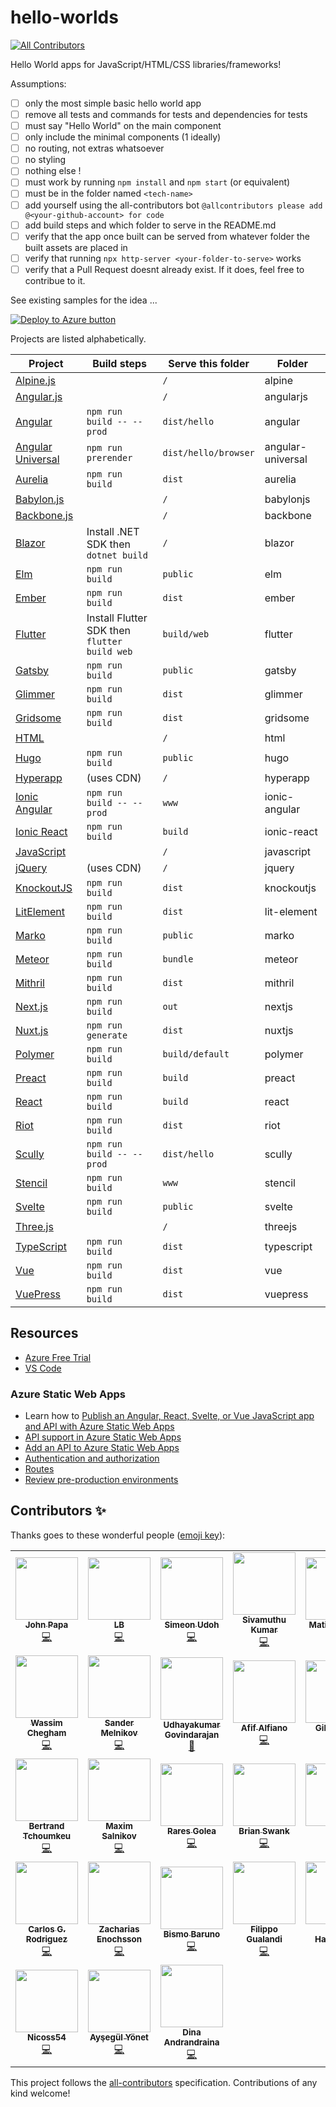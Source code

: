 # hello-worlds

<!-- ALL-CONTRIBUTORS-BADGE:START - Do not remove or modify this section -->
[![All Contributors](https://img.shields.io/badge/all_contributors-31-blue.svg?style=flat-square)](#contributors)
<!-- ALL-CONTRIBUTORS-BADGE:END -->

Hello World apps for JavaScript/HTML/CSS libraries/frameworks!

Assumptions:

- [ ] only the most simple basic hello world app
- [ ] remove all tests and commands for tests and dependencies for tests
- [ ] must say "Hello World" on the main component
- [ ] only include the minimal components (1 ideally)
- [ ] no routing, not extras whatsoever
- [ ] no styling
- [ ] nothing else !
- [ ] must work by running `npm install` and `npm start` (or equivalent)
- [ ] must be in the folder named `<tech-name>`
- [ ] add yourself using the all-contributors bot `@allcontributors please add @<your-github-account> for code`
- [ ] add build steps and which folder to serve in the README.md
- [ ] verify that the app once built can be served from whatever folder the built assets are placed in
- [ ] verify that running `npx http-server <your-folder-to-serve>` works
- [ ] verify that a Pull Request doesnt already exist. If it does, feel free to contribue to it.

See existing samples for the idea ...

[![Deploy to Azure button](https://aka.ms/deploytoazurebutton)](https://portal.azure.com/?feature.customportal=false&WT.mc_id=javascript-0000-jopapa#create/Microsoft.StaticApp)

Projects are listed alphabetically.

| Project                                                            | Build steps                                   | Serve this folder    | Folder            |
| ------------------------------------------------------------------ | --------------------------------------------- | -------------------- | ----------------- |
| [Alpine.js](https://github.com/alpinejs/alpine/)                   |                                               | `/`                  | alpine            |
| [Angular.js](https://angularjs.org/)                               |                                               | `/`                  | angularjs         |
| [Angular](https://angular.io/)                                     | `npm run build -- --prod`                     | `dist/hello`         | angular           |
| [Angular Universal](https://angular.io/guide/universal)            | `npm run prerender`                           | `dist/hello/browser` | angular-universal |
| [Aurelia](https://aurelia.io/)                                     | `npm run build`                               | `dist`               | aurelia           |
| [Babylon.js](https://www.babylonjs.com/)                           |                                               | `/`                  | babylonjs         |
| [Backbone.js](https://backbonejs.org/)                             |                                               | `/`                  | backbone          |
| [Blazor](https://blazor.net/)                                      | Install .NET SDK then `dotnet build`          | `/`                  | blazor            |
| [Elm](https://elm-lang.org/)                                       | `npm run build`                               | `public`             | elm               |
| [Ember](https://emberjs.com/)                                      | `npm run build`                               | `dist`               | ember             |
| [Flutter](https://flutter.dev/)                                    | Install Flutter SDK then `flutter build web`  | `build/web`          | flutter           |
| [Gatsby](https://www.gatsbyjs.org/)                                | `npm run build`                               | `public`             | gatsby            |
| [Glimmer](https://glimmerjs.com/)                                  | `npm run build`                               | `dist`               | glimmer           |
| [Gridsome](https://gridsome.org/)                                  | `npm run build`                               | `dist`               | gridsome          |
| [HTML](https://developer.mozilla.org/docs/Web/HTML)                |                                               | `/`                  | html              |
| [Hugo](https://gohugo.io/)                                         | `npm run build`                               | `public`             | hugo              |
| [Hyperapp](https://hyperapp.dev/)                                  | (uses CDN)                                    | `/`                  | hyperapp          |
| [Ionic Angular](https://ionicframework.com/docs/angular/overview)  | `npm run build -- --prod`                     | `www`                | ionic-angular     |
| [Ionic React](https://ionicframework.com/docs/react)               | `npm run build`                               | `build`              | ionic-react       |
| [JavaScript](https://developer.mozilla.org/docs/Web/javascript)    |                                               | `/`                  | javascript        |
| [jQuery](https://jquery.com/)                                      | (uses CDN)                                    | `/`                  | jquery            |
| [KnockoutJS](https://knockoutjs.com/)                              | `npm run build`                               | `dist`               | knockoutjs        |
| [LitElement](https://lit-element.polymer-project.org/)             | `npm run build`                               | `dist`               | lit-element       |
| [Marko](https://markojs.com/)                                      | `npm run build`                               | `public`             | marko             |
| [Meteor](https://www.meteor.com/)                                  | `npm run build`                               | `bundle`             | meteor            |
| [Mithril](https://mithril.js.org/)                                 | `npm run build`                               | `dist`               | mithril           |
| [Next.js](https://nextjs.org/)                                     | `npm run build`                               | `out`                | nextjs            |
| [Nuxt.js](https://nuxtjs.org/)                                     | `npm run generate`                            | `dist`               | nuxtjs            |
| [Polymer](https://www.polymer-project.org/)                        | `npm run build`                               | `build/default`      | polymer           |
| [Preact](https://preactjs.com/)                                    | `npm run build`                               | `build`              | preact            |
| [React](https://reactjs.org/)                                      | `npm run build`                               | `build`              | react             |
| [Riot](https://riot.js.org/)                                       | `npm run build`                               | `dist`               | riot              |
| [Scully](https://github.com/scullyio/scully)                       | `npm run build -- --prod`                     | `dist/hello`         | scully            |
| [Stencil](https://stenciljs.com/)                                  | `npm run build`                               | `www`                | stencil           |
| [Svelte](https://svelte.dev/)                                      | `npm run build`                               | `public`             | svelte            |
| [Three.js](https://threejs.org/)                                   |                                               | `/`                  | threejs           |
| [TypeScript](https://www.typescriptlang.org/)                      | `npm run build`                               | `dist`               | typescript        |
| [Vue](http://vuejs.com/)                                           | `npm run build`                               | `dist`               | vue               |
| [VuePress](https://vuepress.vuejs.org/)                            | `npm run build`                               | `dist`               | vuepress          |

## Resources

- [Azure Free Trial](https://azure.microsoft.com/free/?WT.mc_id=javascript-0000-jopapa)
- [VS Code](https://code.visualstudio.com/?WT.mc_id=javascript-0000-jopapa)

### Azure Static Web Apps

- Learn how to [Publish an Angular, React, Svelte, or Vue JavaScript app and API with Azure Static Web Apps](https://docs.microsoft.com/learn/modules/publish-app-service-static-web-app-api?WT.mc_id=javascript-0000-jopapa)
- [API support in Azure Static Web Apps](https://docs.microsoft.com/azure/static-web-apps/apis?WT.mc_id=javascript-0000-jopapa)
- [Add an API to Azure Static Web Apps](https://docs.microsoft.com/azure/static-web-apps/add-api?WT.mc_id=javascript-0000-jopapa)
- [Authentication and authorization](https://docs.microsoft.com/azure/static-web-apps/authentication-authorization?WT.mc_id=javascript-0000-jopapa)
- [Routes](https://docs.microsoft.com/azure/static-web-apps/routes?WT.mc_id=javascript-0000-jopapa)
- [Review pre-production environments](https://docs.microsoft.com/azure/static-web-apps/review-publish-pull-requests?WT.mc_id=javascript-0000-jopapa)

## Contributors ✨

Thanks goes to these wonderful people ([emoji key](https://allcontributors.org/docs/en/emoji-key)):

<!-- ALL-CONTRIBUTORS-LIST:START - Do not remove or modify this section -->
<!-- prettier-ignore-start -->
<!-- markdownlint-disable -->
<table>
  <tr>
    <td align="center"><a href="http://johnpapa.net"><img src="https://avatars2.githubusercontent.com/u/1202528?v=4?s=100" width="100px;" alt=""/><br /><sub><b>John Papa</b></sub></a><br /><a href="https://github.com/johnpapa/hello-worlds/commits?author=johnpapa" title="Code">💻</a></td>
    <td align="center"><a href="https://github.com/laurieontech"><img src="https://avatars3.githubusercontent.com/u/15000607?v=4?s=100" width="100px;" alt=""/><br /><sub><b>LB</b></sub></a><br /><a href="https://github.com/johnpapa/hello-worlds/commits?author=laurieontech" title="Code">💻</a></td>
    <td align="center"><a href="https://simicode.me"><img src="https://avatars1.githubusercontent.com/u/25581792?v=4?s=100" width="100px;" alt=""/><br /><sub><b>Simeon Udoh</b></sub></a><br /><a href="https://github.com/johnpapa/hello-worlds/commits?author=simeon4real" title="Code">💻</a></td>
    <td align="center"><a href="https://twitter.com/ksivamuthu"><img src="https://avatars0.githubusercontent.com/u/4029525?v=4?s=100" width="100px;" alt=""/><br /><sub><b>Sivamuthu Kumar</b></sub></a><br /><a href="https://github.com/johnpapa/hello-worlds/commits?author=ksivamuthu" title="Code">💻</a></td>
    <td align="center"><a href="https://github.com/matiaskm"><img src="https://avatars3.githubusercontent.com/u/18614906?v=4?s=100" width="100px;" alt=""/><br /><sub><b>Matias Kohan</b></sub></a><br /><a href="https://github.com/johnpapa/hello-worlds/commits?author=matiaskm" title="Code">💻</a></td>
    <td align="center"><a href="https://github.com/Duraimurugan"><img src="https://avatars3.githubusercontent.com/u/7348388?v=4?s=100" width="100px;" alt=""/><br /><sub><b>Duraimurugan</b></sub></a><br /><a href="https://github.com/johnpapa/hello-worlds/commits?author=Duraimurugan" title="Code">💻</a></td>
    <td align="center"><a href="https://twitter.com/sinedied"><img src="https://avatars0.githubusercontent.com/u/593151?v=4?s=100" width="100px;" alt=""/><br /><sub><b>Yohan Lasorsa</b></sub></a><br /><a href="https://github.com/johnpapa/hello-worlds/commits?author=sinedied" title="Code">💻</a></td>
  </tr>
  <tr>
    <td align="center"><a href="https://wassim.dev"><img src="https://avatars2.githubusercontent.com/u/1699357?v=4?s=100" width="100px;" alt=""/><br /><sub><b>Wassim Chegham</b></sub></a><br /><a href="https://github.com/johnpapa/hello-worlds/commits?author=manekinekko" title="Code">💻</a></td>
    <td align="center"><a href="https://github.com/sandydoo"><img src="https://avatars3.githubusercontent.com/u/7572407?v=4?s=100" width="100px;" alt=""/><br /><sub><b>Sander Melnikov</b></sub></a><br /><a href="https://github.com/johnpapa/hello-worlds/commits?author=sandydoo" title="Code">💻</a></td>
    <td align="center"><a href="https://angularhive.com"><img src="https://avatars0.githubusercontent.com/u/29446574?v=4?s=100" width="100px;" alt=""/><br /><sub><b>Udhayakumar Govindarajan</b></sub></a><br /><a href="https://github.com/johnpapa/hello-worlds/commits?author=askudhay" title="Documentation">📖</a></td>
    <td align="center"><a href="https://behance.net/afifalfiano"><img src="https://avatars1.githubusercontent.com/u/47497276?v=4?s=100" width="100px;" alt=""/><br /><sub><b>Afif Alfiano</b></sub></a><br /><a href="https://github.com/johnpapa/hello-worlds/commits?author=afifalfiano" title="Code">💻</a></td>
    <td align="center"><a href="http://gilcreque.com"><img src="https://avatars2.githubusercontent.com/u/243234?v=4?s=100" width="100px;" alt=""/><br /><sub><b>Gil Creque</b></sub></a><br /><a href="https://github.com/johnpapa/hello-worlds/commits?author=gilcreque" title="Code">💻</a></td>
    <td align="center"><a href="https://github.com/afflexux"><img src="https://avatars0.githubusercontent.com/u/35804265?v=4?s=100" width="100px;" alt=""/><br /><sub><b>afflexux</b></sub></a><br /><a href="https://github.com/johnpapa/hello-worlds/commits?author=afflexux" title="Code">💻</a></td>
    <td align="center"><a href="https://github.com/apps/allcontributors"><img src="https://avatars0.githubusercontent.com/in/23186?v=4?s=100" width="100px;" alt=""/><br /><sub><b>allcontributors[bot]</b></sub></a><br /><a href="https://github.com/johnpapa/hello-worlds/commits?author=allcontributors[bot]" title="Documentation">📖</a></td>
  </tr>
  <tr>
    <td align="center"><a href="https://github.com/btchoum"><img src="https://avatars0.githubusercontent.com/u/9422996?v=4?s=100" width="100px;" alt=""/><br /><sub><b>Bertrand Tchoumkeu</b></sub></a><br /><a href="https://github.com/johnpapa/hello-worlds/commits?author=btchoum" title="Code">💻</a></td>
    <td align="center"><a href="https://medium.com/@webmaxru"><img src="https://avatars1.githubusercontent.com/u/1560278?v=4?s=100" width="100px;" alt=""/><br /><sub><b>Maxim Salnikov</b></sub></a><br /><a href="https://github.com/johnpapa/hello-worlds/commits?author=webmaxru" title="Code">💻</a></td>
    <td align="center"><a href="https://github.com/rgolea"><img src="https://avatars0.githubusercontent.com/u/8843202?v=4?s=100" width="100px;" alt=""/><br /><sub><b>Rares Golea</b></sub></a><br /><a href="https://github.com/johnpapa/hello-worlds/commits?author=rgolea" title="Code">💻</a></td>
    <td align="center"><a href="https://swank.dev/"><img src="https://avatars0.githubusercontent.com/u/18602728?v=4?s=100" width="100px;" alt=""/><br /><sub><b>Brian Swank</b></sub></a><br /><a href="https://github.com/johnpapa/hello-worlds/commits?author=bswank" title="Code">💻</a></td>
    <td align="center"><a href="https://codewithhugo.com"><img src="https://avatars1.githubusercontent.com/u/6459679?v=4?s=100" width="100px;" alt=""/><br /><sub><b>Hugo</b></sub></a><br /><a href="https://github.com/johnpapa/hello-worlds/commits?author=hugodf" title="Code">💻</a></td>
    <td align="center"><a href="https://noelmace.com"><img src="https://avatars3.githubusercontent.com/u/7578400?v=4?s=100" width="100px;" alt=""/><br /><sub><b>Noël Macé</b></sub></a><br /><a href="https://github.com/johnpapa/hello-worlds/commits?author=noelmace" title="Code">💻</a></td>
    <td align="center"><a href="https://github.com/wolfhoundjesse"><img src="https://avatars1.githubusercontent.com/u/13468509?v=4?s=100" width="100px;" alt=""/><br /><sub><b>Jesse M. Holmes</b></sub></a><br /><a href="https://github.com/johnpapa/hello-worlds/commits?author=wolfhoundjesse" title="Code">💻</a></td>
  </tr>
  <tr>
    <td align="center"><a href="https://github.com/carlosroec"><img src="https://avatars0.githubusercontent.com/u/1981518?v=4?s=100" width="100px;" alt=""/><br /><sub><b>Carlos G. Rodriguez</b></sub></a><br /><a href="https://github.com/johnpapa/hello-worlds/commits?author=carlosroec" title="Code">💻</a></td>
    <td align="center"><a href="http://zaceno.github.io"><img src="https://avatars3.githubusercontent.com/u/2061445?v=4?s=100" width="100px;" alt=""/><br /><sub><b>Zacharias Enochsson</b></sub></a><br /><a href="https://github.com/johnpapa/hello-worlds/commits?author=zaceno" title="Code">💻</a></td>
    <td align="center"><a href="https://moemoe89.github.io"><img src="https://avatars0.githubusercontent.com/u/7221739?v=4?s=100" width="100px;" alt=""/><br /><sub><b>Bismo Baruno</b></sub></a><br /><a href="https://github.com/johnpapa/hello-worlds/commits?author=moemoe89" title="Code">💻</a></td>
    <td align="center"><a href="https://github.com/Filini"><img src="https://avatars1.githubusercontent.com/u/10072578?v=4?s=100" width="100px;" alt=""/><br /><sub><b>Filippo Gualandi</b></sub></a><br /><a href="https://github.com/johnpapa/hello-worlds/commits?author=Filini" title="Code">💻</a></td>
    <td align="center"><a href="https://twitter.com/mhartington"><img src="https://avatars3.githubusercontent.com/u/2835826?v=4?s=100" width="100px;" alt=""/><br /><sub><b>Mike Hartington</b></sub></a><br /><a href="https://github.com/johnpapa/hello-worlds/commits?author=mhartington" title="Code">💻</a></td>
    <td align="center"><a href="https://github.com/aelgasser"><img src="https://avatars2.githubusercontent.com/u/3692722?v=4?s=100" width="100px;" alt=""/><br /><sub><b>aelgasser</b></sub></a><br /><a href="https://github.com/johnpapa/hello-worlds/commits?author=aelgasser" title="Code">💻</a></td>
    <td align="center"><a href="http://www.sarbull.ro"><img src="https://avatars.githubusercontent.com/u/1864112?v=4?s=100" width="100px;" alt=""/><br /><sub><b>Cezar Sîrbu</b></sub></a><br /><a href="https://github.com/johnpapa/hello-worlds/commits?author=sarbull" title="Code">💻</a></td>
  </tr>
  <tr>
    <td align="center"><a href="https://github.com/Nicoss54"><img src="https://avatars.githubusercontent.com/u/24563545?v=4?s=100" width="100px;" alt=""/><br /><sub><b>Nicoss54</b></sub></a><br /><a href="https://github.com/johnpapa/hello-worlds/commits?author=Nicoss54" title="Code">💻</a></td>
    <td align="center"><a href="https://github.com/Yonet"><img src="https://avatars.githubusercontent.com/u/3523671?v=4?s=100" width="100px;" alt=""/><br /><sub><b>Ayşegül Yönet</b></sub></a><br /><a href="https://github.com/johnpapa/hello-worlds/commits?author=Yonet" title="Code">💻</a></td>
    <td align="center"><a href="https://github.com/rdinakely"><img src="https://avatars.githubusercontent.com/u/24489455?v=4?s=100" width="100px;" alt=""/><br /><sub><b>Dina Andrandraina</b></sub></a><br /><a href="https://github.com/johnpapa/hello-worlds/commits?author=rdinakely" title="Code">💻</a></td>
  </tr>
</table>

<!-- markdownlint-restore -->
<!-- prettier-ignore-end -->

<!-- ALL-CONTRIBUTORS-LIST:END -->

This project follows the [all-contributors](https://github.com/all-contributors/all-contributors) specification. Contributions of any kind welcome!
